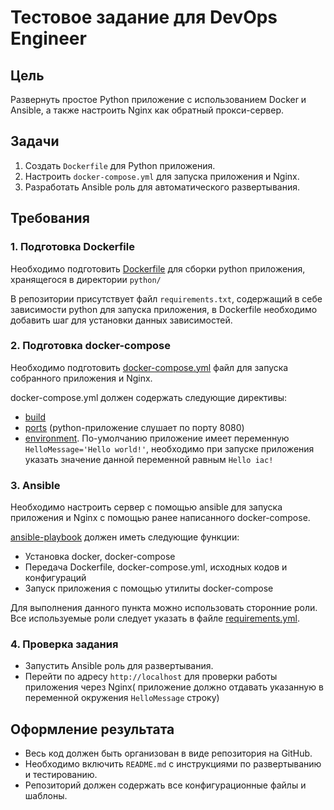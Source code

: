 # Тестовое задание для DevOps Engineer

## Цель
Развернуть простое Python приложение с использованием Docker и Ansible, а также настроить Nginx как обратный прокси-сервер.

## Задачи
1. Создать `Dockerfile` для Python приложения.
2. Настроить `docker-compose.yml` для запуска приложения и Nginx.
3. Разработать Ansible роль для автоматического развертывания.

## Требования

### 1. Подготовка Dockerfile

Необходимо подготовить [Dockerfile](https://docs.docker.com/engine/reference/builder/) для сборки python приложения,
хранящегося в директории `python/`

В репозитории присутствует файл `requirements.txt`, содержащий в себе зависимости python для запуска приложения, в Dockerfile необходимо добавить шаг для установки данных зависимостей.

### 2. Подготовка docker-compose

Необходимо подготовить [docker-compose.yml](https://docs.docker.com/compose/compose-file/compose-file-v3/) файл для запуска собранного приложения и Nginx.

docker-compose.yml должен содержать следующие директивы:
- [build](https://docs.docker.com/compose/compose-file/compose-file-v3/#build)
- [ports](https://docs.docker.com/compose/compose-file/compose-file-v3/#ports) (python-приложение слушает по порту 8080)
- [environment](https://docs.docker.com/compose/compose-file/compose-file-v3/#environment). По-умолчанию приложение имеет переменную `HelloMessage='Hello world!'`, необходимо при запуске приложения указать значение данной переменной равным `Hello iac!`

### 3. Ansible
Необходимо настроить сервер с помощью ansible для запуска приложения и Nginx с помощью ранее написанного docker-compose.

[ansible-playbook](https://docs.ansible.com/ansible/latest/playbook_guide/playbooks_intro.html) должен иметь следующие функции:
- Установка docker, docker-compose
- Передача Dockerfile, docker-compose.yml, исходных кодов и конфигураций
- Запуск приложения с помощью утилиты docker-compose

Для выполнения данного пункта можно использовать сторонние роли.
Все используемые роли следует указать в файле [requirements.yml](https://docs.ansible.com/ansible/latest/galaxy/user_guide.html#installing-multiple-roles-from-a-file).

### 4. Проверка задания
- Запустить Ansible роль для развертывания.
- Перейти по адресу `http://localhost` для проверки работы приложения через Nginx( приложение должно отдавать указанную в переменной окружения `HelloMessage` строку)

## Оформление результата

- Весь код должен быть организован в виде репозитория на GitHub.
- Необходимо включить `README.md` с инструкциями по развертыванию и тестированию.
- Репозиторий должен содержать все конфигурационные файлы и шаблоны.
